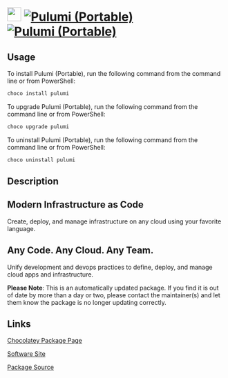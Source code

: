 ﻿# <img src="https://cdn.jsdelivr.net/gh/mkevenaar/chocolatey-packages@116020c522e58af02510bf485189c60c1fd109d4/icons/pulumi.png" width="32" height="32"/> [![Pulumi (Portable)](https://img.shields.io/chocolatey/v/pulumi.svg?label=Pulumi+(Portable))](https://chocolatey.org/packages/pulumi) [![Pulumi (Portable)](https://img.shields.io/chocolatey/dt/pulumi.svg)](https://chocolatey.org/packages/pulumi)

## Usage
To install Pulumi (Portable), run the following command from the command line or from PowerShell:
```powershell
choco install pulumi
```

To upgrade Pulumi (Portable), run the following command from the command line or from PowerShell:
```powershell
choco upgrade pulumi
```

To uninstall Pulumi (Portable), run the following command from the command line or from PowerShell:
```powershell
choco uninstall pulumi
```

## Description
## Modern Infrastructure as Code

Create, deploy, and manage infrastructure on any cloud using your favorite language.

## Any Code. Any Cloud. Any Team.

Unify development and devops practices to define, deploy, and manage cloud apps and infrastructure.

**Please Note**: This is an automatically updated package. If you find it is
out of date by more than a day or two, please contact the maintainer(s) and
let them know the package is no longer updating correctly.


## Links
[Chocolatey Package Page](https://chocolatey.org/packages/pulumi)

[Software Site](https://www.pulumi.com)

[Package Source](https://github.com/mkevenaar/chocolatey-packages/tree/master/automatic/pulumi)

